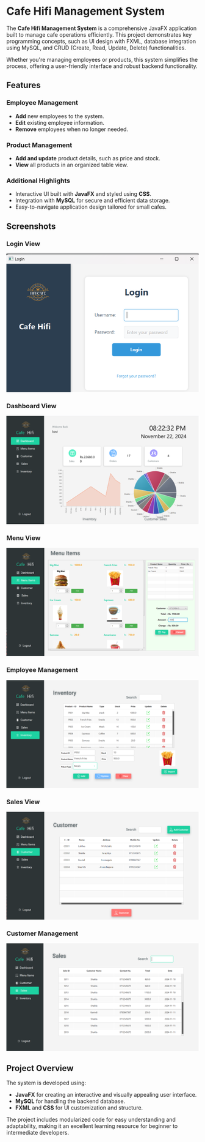 # Cafe Hifi Management System

The **Cafe Hifi Management System** is a comprehensive JavaFX application built to manage cafe operations efficiently. This project demonstrates key programming concepts, such as UI design with FXML, database integration using MySQL, and CRUD (Create, Read, Update, Delete) functionalities.

Whether you're managing employees or products, this system simplifies the process, offering a user-friendly interface and robust backend functionality.

## Features

### Employee Management
- **Add** new employees to the system.
- **Edit** existing employee information.
- **Remove** employees when no longer needed.

### Product Management
- **Add and update** product details, such as price and stock.
- **View** all products in an organized table view.

### Additional Highlights
- Interactive UI built with **JavaFX** and styled using **CSS**.
- Integration with **MySQL** for secure and efficient data storage.
- Easy-to-navigate application design tailored for small cafes.

## Screenshots

### Login View
![Product Table View](ScreenShots/login.png)

### Dashboard View
![Product Table View](ScreenShots/dashboard.png)

### Menu View
![Product Table View](ScreenShots/menu.png)

### Employee Management
![Employee Management](ScreenShots/employee.png)

### Sales View
![Product Table View](ScreenShots/sales.png)

### Customer Management
![Employee Management](ScreenShots/customer.png)
## Project Overview

The system is developed using:
- **JavaFX** for creating an interactive and visually appealing user interface.
- **MySQL** for handling the backend database.
- **FXML** and **CSS** for UI customization and structure.

The project includes modularized code for easy understanding and adaptability, making it an excellent learning resource for beginner to intermediate developers.

